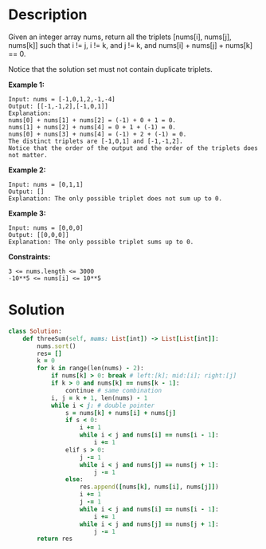 # Description
Given an integer array nums, return all the triplets [nums[i], nums[j], nums[k]] such that i != j, i != k, and j != k, and nums[i] + nums[j] + nums[k] == 0.

Notice that the solution set must not contain duplicate triplets.

**Example 1:**
```
Input: nums = [-1,0,1,2,-1,-4]
Output: [[-1,-1,2],[-1,0,1]]
Explanation: 
nums[0] + nums[1] + nums[2] = (-1) + 0 + 1 = 0.
nums[1] + nums[2] + nums[4] = 0 + 1 + (-1) = 0.
nums[0] + nums[3] + nums[4] = (-1) + 2 + (-1) = 0.
The distinct triplets are [-1,0,1] and [-1,-1,2].
Notice that the order of the output and the order of the triplets does not matter.
```
**Example 2:**
```
Input: nums = [0,1,1]
Output: []
Explanation: The only possible triplet does not sum up to 0.
```
**Example 3:**
```
Input: nums = [0,0,0]
Output: [[0,0,0]]
Explanation: The only possible triplet sums up to 0.
```
**Constraints:**
```
3 <= nums.length <= 3000
-10**5 <= nums[i] <= 10**5
```
# Solution
```ruby
class Solution:
    def threeSum(self, nums: List[int]) -> List[List[int]]:
        nums.sort()
        res= []
        k = 0
        for k in range(len(nums) - 2):
            if nums[k] > 0: break # left:[k]; mid:[i]; right:[j]
            if k > 0 and nums[k] == nums[k - 1]: 
                continue # same combination
            i, j = k + 1, len(nums) - 1
            while i < j: # double pointer
                s = nums[k] + nums[i] + nums[j]
                if s < 0:
                    i += 1
                    while i < j and nums[i] == nums[i - 1]: 
                        i += 1
                elif s > 0:
                    j -= 1
                    while i < j and nums[j] == nums[j + 1]: 
                        j -= 1
                else:
                    res.append([nums[k], nums[i], nums[j]])
                    i += 1
                    j -= 1
                    while i < j and nums[i] == nums[i - 1]: 
                        i += 1
                    while i < j and nums[j] == nums[j + 1]: 
                        j -= 1
        return res
```
